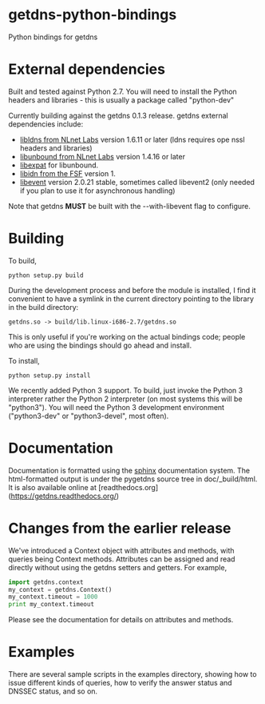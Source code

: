 getdns-python-bindings
======================

Python bindings for getdns

External dependencies
=====================

Built and tested against Python 2.7.  You will need to install
the Python headers and libraries - this is usually a package
called "python-dev"

Currently building against the getdns 0.1.3 release.
getdns external dependencies include:

* [libldns from NLnet Labs](https://www.nlnetlabs.nl/projects/ldns/) version 1.6.11 or later (ldns requires ope
nssl headers and libraries)
* [libunbound from NLnet Labs](http://www.nlnetlabs.nl/projects/unbound/) version 1.4.16 or later
* [libexpat](http://expat.sourceforge.net/) for libunbound.
* [libidn from the FSF](http://www.gnu.org/software/libidn/) version 1.
* [libevent](http://libevent.org) version 2.0.21 stable, sometimes called libevent2 (only needed if you plan to
 use it for asynchronous handling)

Note that getdns **MUST** be built with the --with-libevent flag to
configure.

Building
========
To build, 

```
python setup.py build 
````

During the development process and before the module is installed, I
find it convenient to have a symlink in the current directory pointing
to the library in the build directory:

```
getdns.so -> build/lib.linux-i686-2.7/getdns.so
```

This is only useful if you're working on the actual bindings code;
people who are using the bindings should go ahead and install.

 To install,

```
python setup.py install
````

We recently added Python 3 support.  To build, just invoke
the Python 3 interpreter rather the Python 2 interpreter (on
most systems this will be "python3").  You will need the
Python 3 development environment ("python3-dev" or
"python3-devel", most often).


Documentation
=============

Documentation is formatted using the [sphinx](http://sphinx-doc.org/)
documentation system.  The html-formatted output is under the pygetdns
source tree in doc/_build/html.  It is also available online at [readthedocs.org]
(https://getdns.readthedocs.org/)

Changes from the earlier release
================================

We've introduced a Context object with attributes and methods, with
queries being Context methods.  Attributes can be assigned and read
directly without using the getdns setters and getters.  For example,

```python
import getdns.context
my_context = getdns.Context()
my_context.timeout = 1000
print my_context.timeout
```

Please see the documentation for details on attributes and methods.

Examples
========

There are several sample scripts in the examples directory, showing how to 
issue different kinds of queries, how to verify the answer status and DNSSEC
status, and so on.

